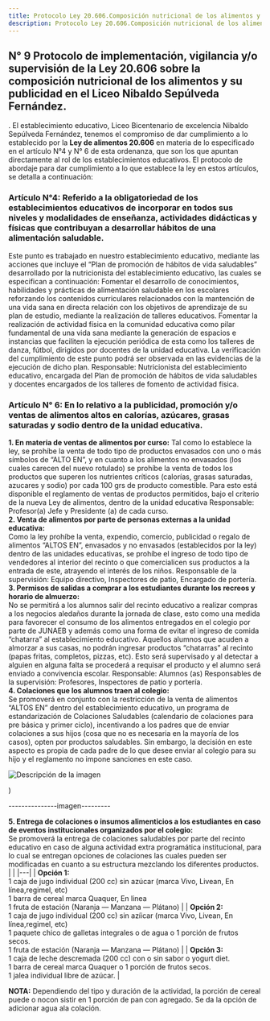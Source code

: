 ```yaml
---
title: Protocolo Ley 20.606.Composición nutricional de los alimentos y su publicidad
description: Protocolo Ley 20.606.Composición nutricional de los alimentos y su publicidad. 
---
```


## N° 9 Protocolo de implementación, vigilancia y/o supervisión de la Ley 20.606 sobre la composición nutricional de los alimentos y su publicidad en el Liceo Nibaldo Sepúlveda Fernández.
 . El establecimiento educativo, Liceo Bicentenario de excelencia Nibaldo Sepúlveda Fernández, tenemos el compromiso de dar cumplimiento a lo establecido por la **Ley de alimentos 20.606** en materia de lo especificado en el artículo N°4 y N° 6 de esta ordenanza, que son los que apuntan directamente al rol de los establecimientos educativos. El protocolo de abordaje para dar cumplimiento a lo que establece la ley en estos artículos, se detalla a continuación:  
 ### Artículo N°4: Referido a la obligatoriedad de los establecimientos educativos de incorporar en todos sus niveles y modalidades de enseñanza, actividades didácticas y físicas que contribuyan a desarrollar hábitos de una alimentación saludable.  
 Este punto es trabajado en nuestro establecimiento educativo, mediante las acciones que incluye el “Plan de promoción de hábitos de vida saludables” desarrollado por la nutricionista del establecimiento educativo, las cuales se especifican a continuación: Fomentar el desarrollo de conocimientos, habilidades y prácticas de alimentación saludable en los escolares reforzando los contenidos curriculares relacionados con la mantención de una vida sana en directa relación con los objetivos de aprendizaje de su plan de estudio, mediante la realización de talleres educativos. Fomentar la realización de actividad física en la comunidad educativa como pilar fundamental de una vida sana mediante la generación de espacios e instancias que faciliten la ejecución periódica de esta como los talleres de danza, fútbol, dirigidos por docentes de la unidad educativa. La verificación del cumplimiento de este punto podrá ser observada en las evidencias de la ejecución de dicho plan. Responsable: Nutricionista del establecimiento educativo, encargada del Plan de promoción de hábitos de vida saludables y docentes encargados de los talleres de fomento de actividad física.  
 ### Artículo N° 6: En lo relativo a la publicidad, promoción y/o ventas de alimentos altos en calorías, azúcares, grasas saturadas y sodio dentro de la unidad educativa.  
 **1. En materia de ventas de alimentos por curso:** 
 Tal como lo establece la ley, se prohíbe la venta de todo tipo de productos envasados con uno o más símbolos de “ALTO EN”, y en cuanto a los alimentos no envasados (los cuales carecen del nuevo rotulado) se prohíbe la venta de todos los productos que superen los nutrientes críticos (calorías, grasas saturadas, azucares y sodio) por cada 100 grs de producto comestible. Para esto está disponible el reglamento de ventas de productos permitidos, bajo el criterio de la nueva Ley de alimentos, dentro de la unidad educativa Responsable: Profesor(a) Jefe y Presidente (a) de cada curso.  
 **2. Venta de alimentos por parte de personas externas a la unidad educativa:**  
 Como la ley prohíbe la venta, expendio, comercio, publicidad o regalo de alimentos “ALTOS EN”, envasados y no envasados (establecidos por la ley) dentro de las unidades educativas, se prohíbe el ingreso de todo tipo de vendedores al interior del recinto o que comercialicen sus productos a la entrada de este, atrayendo el interés de los niños.
 Responsable de la supervisión: Equipo directivo, Inspectores de patio, Encargado de portería.  
 **3. Permisos de salidas a comprar a los estudiantes durante los recreos y horario de almuerzo:**  
 No se permitirá a los alumnos salir del recinto educativo a realizar compras a los negocios aledaños durante la jornada de clase, esto como una medida para favorecer el consumo de los alimentos entregados en el colegio por parte de JUNAEB y además como una forma de evitar el ingreso de comida “chatarra” al establecimiento educativo. Aquellos alumnos que acuden a almorzar a sus casas, no podrán ingresar productos “chatarras” al recinto (papas fritas, completos, pizzas, etc). Esto será supervisado y al detectar a alguien en alguna falta se procederá a requisar el producto y el alumno será enviado a convivencia escolar. Responsable: Alumnos (as) Responsables de la supervisión: Profesores, Inspectores de patio y portería.  
 **4. Colaciones que los alumnos traen al colegio:**  
 Se promoverá en conjunto con la restricción de la venta de alimentos “ALTOS EN” dentro del establecimiento educativo, un programa de estandarización de Colaciones Saludables (calendario de colaciones para pre básica y primer ciclo), incentivando a los padres que de enviar colaciones a sus hijos (cosa que no es necesaria en la mayoría de los casos), opten por productos saludables. Sin embargo, la decisión en este aspecto es propia de cada padre de lo que desee enviar al colegio para su hijo y el reglamento no impone sanciones en este caso.

 ![Descripción de la imagen](/home/alonso4678/reglamento-lnsf/src/content/imagenes/imagen_pag_82.jpg)

 )

 ---------------imagen---------

 **5. Entrega de colaciones o insumos alimenticios a los estudiantes en caso de eventos institucionales organizados por el colegio:**  
 Se promoverá la entrega de colaciones saludables por parte del recinto educativo en caso de alguna actividad extra programática institucional, para lo cual se entregan opciones de colaciones las cuales pueden ser modificadas en cuanto a su estructura mezclando los diferentes productos.
 |  |
|---|
| **Opción 1:**<br>1 caja de jugo individual (200 cc) sin azúcar (marca Vivo, Livean, En línea,regimel, etc) <br>1 barra de cereal marca Quaquer, En linea<br>1 fruta de estación (Naranja — Manzana — Plátano) |
| **Opción 2:**<br>1 caja de jugo individual (200 cc) sin azíicar (marca Vivo, Livean, En línea,regimel, etc)<br>1 paquete chico de galletas integrales o de agua o 1 porción de frutos secos.<br>1 fruta de estación (Naranja — Manzana — Plátano) |
| **Opción 3:**<br>1 caja de leche descremada (200 cc) con o sin sabor o yogurt diet.<br>1 barra de cereal marca Quaquer o 1 porción de frutos secos.<br>1 jalea individual libre de azúcar. |

 **NOTA:** Dependiendo del tipo y duración de la actividad, la porción de cereal puede o nocon sistir en 1 porción de pan con agregado. Se da la opción de adicionar agua ala colación.

